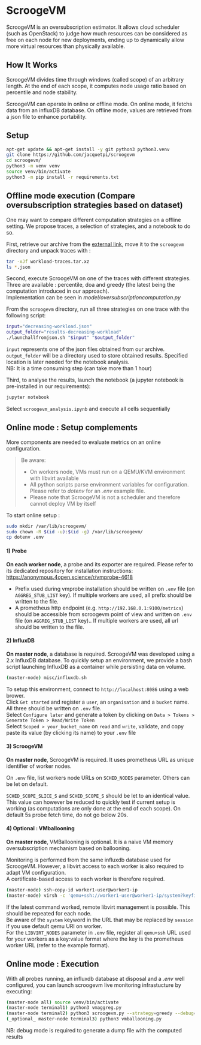 # ScroogeVM

ScroogeVM is an oversubscription estimator. It allows cloud scheduler (such as OpenStack) to judge how much resources can be considered as free on each node for new deployments, ending up to dynamically allow more virtual resources than physically available.

## How It Works

ScroogeVM divides time through windows (called scope) of an arbitrary length.
At the end of each scope, it computes node usage ratio based on percentile and node stability.

ScroogeVM can operate in online or offline mode. On online mode, it fetchs data from an influxDB database. On offline mode, values are retrieved from a json file to enhance portability. 

## Setup

```bash
apt-get update && apt-get install -y git python3 python3.venv
git clone https://github.com/jacquetpi/scroogevm
cd scroogevm/
python3 -m venv venv
source venv/bin/activate
python3 -m pip install -r requirements.txt
```

## Offline mode execution (Compare oversubscription strategies based on dataset)

One may want to compare different computation strategies on a offline setting. 
We propose traces, a selection of strategies, and a notebook to do so.

First, retrieve our archive from the [external link](https://drive.google.com/file/d/1L1kGqwiqJmrr54UlGiu_Gzk6c6b_8gFx/view?usp=share_link), move it to the `scroogevm` directory and unpack traces with :
```bash
tar -xJf workload-traces.tar.xz
ls *.json
```

Second, execute ScroogeVM on one of the traces with different strategies.  
Three are available : percentile, doa and greedy (the latest being the computation introduced in our approach).   
Implementation can be seen in _model/oversubscriptioncomputation.py_

From the `scroogevm` directory, run all three strategies on one trace with the following script:
```bash
input="decreasing-workload.json"
output_folder="results-decreasing-workload"
./launchallfromjson.sh "$input" "$output_folder"
```
`input` represents one of the json files obtained from our archive.  
`output_folder` will be a directory used to store obtained results. Specified location is later needed for the notebook analysis.  
NB: It is a time consuming step (can take more than 1 hour)

Third, to analyse the results, launch the notebook (a jupyter notebook is pre-installed in our requirements):
```bash
jupyter notebook
```
Select `scroogevm_analysis.ipynb` and execute all cells sequentially
 
## Online mode : Setup complements

More components are needed to evaluate metrics on an online configuration.  

> Be aware:
> - On workers node, VMs must run on a QEMU/KVM environment with libvirt available
> - All python scripts parse environment variables for configuration. Please refer to _dotenv_ for an _.env_ example file.
> - Please note that ScroogeVM is not a scheduler and therefore cannot deploy VM by itself

To start online setup :
```bash
sudo mkdir /var/lib/scroogevm/
sudo chown -R $(id -u):$(id -g) /var/lib/scroogevm/
cp dotenv .env
```

#### 1) Probe
**On each worker node**, a probe and its exporter are required. Please refer to its dedicated repository for installation instructions: https://anonymous.4open.science/r/vmprobe-4618  

* Prefix used during vmprobe installation should be written on `.env` file (on `AGGREG_STUB_LIST` key). If multiple workers are used, all prefix should be written to the file.
* A prometheus http endpoint (e.g. `http://192.168.0.1:9100/metrics`) should be accessible from scroogevm point of view and written on `.env` file (on `AGGREG_STUB_LIST` key).. If multiple workers are used, all url should be written to the file.

#### 2) InfluxDB
**On master node**, a database is required. ScroogeVM was developed using a 2.x InfluxDB database.
To quickly setup an environment, we provide a bash script launching InfluxDB as a container while persisting data on volume.

```bash
(master-node) misc/influxdb.sh
```

To setup this environment, connect to `http://localhost:8086` using a web brower.  
Click `Get started` and register a `user`, an `organisation` and a `bucket` name. All three should be written on `.env` file.  
Select `Configure later` and generate a token by clicking on `Data > Tokens > Generate Token > Read/Write Token`  
Select `Scoped > your_bucket_name` on `read` and `write`, validate,  and copy paste its value (by clicking its name) to your `.env` file

#### 3) ScroogeVM

**On master node**, ScroogeVM is required. It uses prometheus URL as unique identifier of worker nodes.

On `.env` file, list workers node URLs on `SCHED_NODES` parameter. Others can be let on default.

`SCHED_SCOPE_SLICE_S` and `SCHED_SCOPE_S` should be let to an identical value. This value can however be reduced to quickly test if current setup is working (as computations are only done at the end of each scope). On default 5s probe fetch time, do not go below 20s.

#### 4) Optional : VMballooning

**On master node**, VMBallooning is optional. It is a naive VM memory oversubscription mechanism based on ballooning.

Monitoring is performed from the same influxdb database used for ScroogeVM. 
However, a libvirt access to each worker is also required to adapt VM configuration.  
A certificate-based access to each worker is therefore required.

```bash
(master-node) ssh-copy-id worker1-user@worker1-ip
(master-node) virsh -c 'qemu+ssh://worker1-user@worker1-ip/system?keyfile=id_rsa' list
```

If the latest command worked, remote libvirt management is possible. This should be repeated for each node.  
Be aware of the `system` keyword in the URL that may be replaced by `session` if you use default qemu URI on worker.  
For the `LIBVIRT_NODES` parameter in `.env` file, register all `qemu+ssh` URL used for your workers as a key:value format where the key is the prometheus worker URL (refer to the example format).

## Online mode : Execution

With all probes running, an influxdb database at disposal and a _.env_ well configured, you can launch scroogevm live monitoring infrastucture by executing:
```bash
(master-node all) source venv/bin/activate
(master-node terminal1) python3 vmaggreg.py
(master-node terminal2) python3 scroogevm.py --strategy=greedy --debug=1 
(_optional_ master-node terminal3) python3 vmballooning.py
```

NB: debug mode is required to generate a dump file with the computed results
